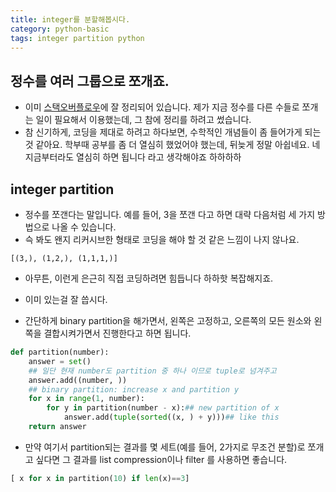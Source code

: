 ```yaml
---
title: integer를 분할해봅시다. 
category: python-basic
tags: integer partition python 
---
```


## 정수를 여러 그룹으로 쪼개죠. 

- 이미 [스택오버플로우](https://stackoverflow.com/questions/10035752/elegant-python-code-for-integer-partitioning)에 잘 정리되어 있습니다. 제가 지금 정수를 다른 수들로 쪼개는 일이 필요해서 이용했는데, 그 참에 정리를 하려고 썼습니다. 
- 참 신기하게, 코딩을 제대로 하려고 하다보면, 수학적인 개념들이 좀 들어가게 되는 것 같아요. 학부때 공부를 좀 더 열심히 했었어야 했는데, 뒤늦게 정말 아쉽네요. 네 지금부터라도 열심히 하면 됩니다 라고 생각해야죠 하하하하 

## integer partition 

- 정수를 쪼갠다는 말입니다. 예를 들어, 3을 쪼갠 다고 하면 대략 다음처럼 세 가지 방법으로 나올 수 있습니다. 
- 슥 봐도 왠지 리커시브한 형태로 코딩을 해야 할 것 같은 느낌이 나지 않나요. 

```
[(3,), (1,2,), (1,1,1,)]
```

- 아무튼, 이런게 은근히 직접 코딩하려면 힘듭니다 하하핫 복잡해지죠. 
- 이미 있는걸 잘 씁시다. 

- 간단하게 binary partition을 해가면서, 왼쪽은 고정하고, 오른쪽의 모든 원소와 왼쪽을 결합시켜가면서 진행한다고 하면 됩니다. 

```python
def partition(number):
    answer = set()
    ## 일단 현재 number도 partition 중 하나 이므로 tuple로 넘겨주고 
    answer.add((number, ))
    ## binary partition: increase x and partition y 
    for x in range(1, number):
        for y in partition(number - x):## new partition of x 
            answer.add(tuple(sorted((x, ) + y)))## like this
    return answer
```

- 만약 여기서 partition되는 결과를 몇 세트(예를 들어, 2가지로 무조건 분할)로 쪼개고 싶다면 그 결과를 list compression이나 filter 를 사용하면 좋습니다. 

```python
[ x for x in partition(10) if len(x)==3]
```